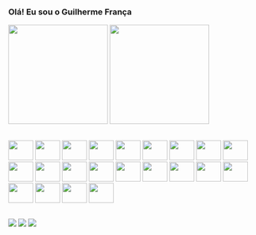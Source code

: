 ### Olá! Eu sou o Guilherme França

<div>
  <img height="200em" src="https://github-readme-stats.vercel.app/api?username=Guifranso&show_icons=true&theme=dark"/>
  <img height="200em" src="https://github-readme-stats.vercel.app/api/top-langs/?username=Guifranso&layout=compact&langs_count=7&theme=dark"/>
</div>

##

<div style="display: inline_block">
  <img width="50" height="40" src="https://cdn.jsdelivr.net/gh/devicons/devicon/icons/c/c-original.svg" />
  <img width="50" height="40" src="https://cdn.jsdelivr.net/gh/devicons/devicon/icons/cplusplus/cplusplus-original.svg" />
  <img width="50" height="40" src="https://cdn.jsdelivr.net/gh/devicons/devicon/icons/csharp/csharp-original.svg" />
  <img width="50" height="40" src="https://cdn.jsdelivr.net/gh/devicons/devicon/icons/blender/blender-original.svg" />
  <img width="50" height="40" src="https://cdn.jsdelivr.net/gh/devicons/devicon/icons/unity/unity-original.svg" />
  <img width="50" height="40" src="https://cdn.jsdelivr.net/gh/devicons/devicon/icons/python/python-original.svg" />
  <img width="50" height="40" src="https://cdn.jsdelivr.net/gh/devicons/devicon/icons/java/java-original.svg" />
  <img width="50" height="40" src="https://cdn.jsdelivr.net/gh/devicons/devicon/icons/android/android-plain.svg" />
  <img width="50" height="40" src="https://cdn.jsdelivr.net/gh/devicons/devicon/icons/nodejs/nodejs-original.svg" />
  <img width="50" height="40" src="https://cdn.jsdelivr.net/gh/devicons/devicon/icons/javascript/javascript-original.svg" />
  <img width="50" height="40" src="https://cdn.jsdelivr.net/gh/devicons/devicon/icons/typescript/typescript-original.svg" />
  <img width="50" height="40" src="https://cdn.jsdelivr.net/gh/devicons/devicon/icons/html5/html5-original.svg" />
  <img width="50" height="40" src="https://cdn.jsdelivr.net/gh/devicons/devicon/icons/css3/css3-original.svg" />
  <img width="50" height="40" src="https://cdn.jsdelivr.net/gh/devicons/devicon/icons/sass/sass-original.svg" />
  <img width="50" height="40" src="https://cdn.jsdelivr.net/gh/devicons/devicon/icons/react/react-original.svg" />
  <img width="50" height="40" src="https://cdn.jsdelivr.net/gh/devicons/devicon/icons/materialui/materialui-original.svg" />
  <img width="50" height="40" src="https://cdn.jsdelivr.net/gh/devicons/devicon/icons/figma/figma-original.svg" />
  <img width="50" height="40" src="https://cdn.jsdelivr.net/gh/devicons/devicon/icons/trello/trello-plain.svg" />
  <img width="50" height="40" src="https://cdn.jsdelivr.net/gh/devicons/devicon/icons/git/git-original.svg" />
  <img width="50" height="40" src="https://cdn.jsdelivr.net/gh/devicons/devicon/icons/mysql/mysql-original.svg" />
  <img width="50" height="40" src="https://cdn.jsdelivr.net/gh/devicons/devicon/icons/npm/npm-original-wordmark.svg" />
  <img width="50" height="40" src="https://cdn.jsdelivr.net/gh/devicons/devicon/icons/vscode/vscode-original.svg" />
</div>

##

<div> 
  <a href="https://instagram.com/franso_" target="_blank"><img src="https://img.shields.io/badge/-Instagram-%23E4405F?style=for-the-badge&logo=instagram&logoColor=white" target="_blank"></a>
  <a href = "mailto:guifranca60@gmail.com"><img src="https://img.shields.io/badge/-Gmail-%23333?style=for-the-badge&logo=gmail&logoColor=white" target="_blank"></a>
  <a href="https://www.linkedin.com/in/guilherme-frança-a82150218/" target="_blank"><img src="https://img.shields.io/badge/-LinkedIn-%230077B5?style=for-the-badge&logo=linkedin&logoColor=white" target="_blank"></a>   
</div>

<!--
**Guifranso/Guifranso** is a ✨ _special_ ✨ repository because its `README.md` (this file) appears on your GitHub profile.

<div>
  ![Snake animation](https://github.com/rafaballerini/rafaballerini/blob/output/github-contribution-grid-snake.svg)
</div>

Here are some ideas to get you started:

- 🔭 I’m currently working on ...
- 🌱 I’m currently learning ...
- 👯 I’m looking to collaborate on ...
- 🤔 I’m looking for help with ...
- 💬 Ask me about ...
- 📫 How to reach me: ...
- 😄 Pronouns: ...
- ⚡ Fun fact: ...
-->

